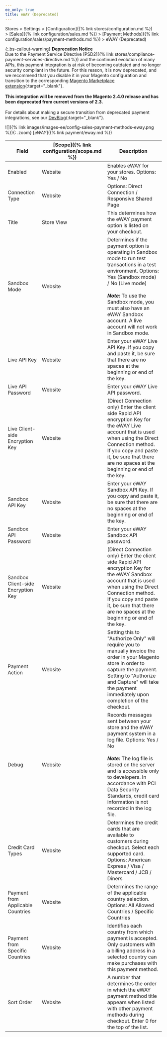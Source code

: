 ```yaml
---
ee_only: true
title: eWAY (Deprecated)
---
```


Stores > Settings > [Configuration]({% link stores/configuration.md %}) > [Sales]({% link configuration/sales.md %}) > [Payment Methods]({% link configuration/sales/payment-methods.md %}) > eWAY (Deprecated)

{:.bs-callout-warning}
**Deprecation Notice** <br/>
Due to the Payment Service Directive [PSD2]({% link stores/compliance-payment-services-directive.md %}) and the continued evolution of many APIs, this payment integration is at risk of becoming outdated and no longer security compliant in the future. For this reason, it is now deprecated, and we recommend that you disable it in your Magento configuration and transition to the corresponding [Magento Marketplace extension](https://marketplace.magento.com/catalogsearch/result/?q=eway){:target="_blank"}.<br/><br/>
**This integration will be removed from the Magento 2.4.0 release and has been deprecated from current versions of 2.3.**<br/><br/>
For details about making a secure transition from deprecated payment integrations, see our [DevBlog](https://community.magento.com/t5/Magento-DevBlog/bg-p/devblog){:target="_blank"}.

![]({% link images/images-ee/config-sales-payment-methods-eway.png %}){: .zoom}
[_eWAY_]({% link payment/eway.md %})

|Field|[Scope]({% link configuration/scope.md %})|Description|
|--- |--- |--- |
|Enabled|Website|Enables eWAY for your stores. Options: Yes / No|
|Connection Type|Website|Options: Direct Connection / Responsive Shared Page|
|Title|Store View|This determines how the eWAY payment option is listed on your checkout.|
|Sandbox Mode|Website|Determines if the payment option is operating in Sandbox mode to run test transactions in a test environment. Options: Yes (Sandbox mode) / No (Live mode) <br/><br/>**_Note:_** To use the Sandbox mode, you must also have an eWAY Sandbox account. A live account will not work in Sandbox mode.|
|Live API Key|Website|Enter your eWAY Live API Key. If you copy and paste it, be sure that there are no spaces at the beginning or end of the key.|
|Live API Password|Website|Enter your eWAY Live API password.|
|Live Client-side Encryption Key|Website|(Direct Connection only) Enter the client side Rapid API encryption Key for the eWAY Live account that is used when using the Direct Connection method. If you copy and paste it, be sure that there are no spaces at the beginning or end of the key.|
|Sandbox API Key|Website|Enter your eWAY Sandbox API Key. If you copy and paste it, be sure that there are no spaces at the beginning or end of the key.|
|Sandbox API Password|Website|Enter your eWAY Sandbox API password.|
|Sandbox Client-side Encryption Key|Website|(Direct Connection only) Enter the client side Rapid API encryption Key for the eWAY Sandbox account that is used when using the Direct Connection method. If you copy and paste it, be sure that there are no spaces at the beginning or end of the key.|
|Payment Action|Website|Setting this to "Authorize Only" will require you to manually invoice the order in your Magento store in order to capture the payment. Setting to "Authorize and Capture" will take the payment immediately upon completion of the checkout.|
|Debug|Website|Records messages sent between your store and the eWAY payment system in a log file. Options: Yes / No <br/><br/>**_Note:_** The log file is stored on the server and is accessible only to developers. In accordance with PCI Data Security Standards, credit card information is not recorded in the log file.|
|Credit Card Types|Website|Determines the credit cards that are available to customers during checkout. Select each supported card. Options: American Express / Visa / Mastercard / JCB / Diners|
|Payment from Applicable Countries|Website|Determines the range of the applicable country selection. Options: All Allowed Countries / Specific Countries|
|Payment from Specific Countries|Website|Identifies each country from which payment is accepted. Only customers with a billing address in a selected country can make purchases with this payment method.|
|Sort Order|Website|A number that determines the order in which the eWAY payment method title appears when listed with other payment methods during checkout. Enter 0 for the top of the list.|
